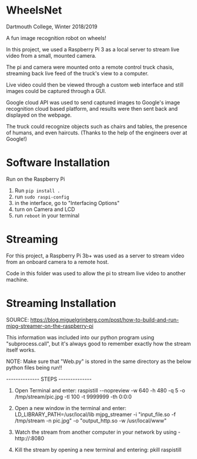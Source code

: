 # WheelsNet

Dartmouth College, Winter 2018/2019 

A fun image recognition robot on wheels! 

In this project, we used a Raspberry Pi 3 as a local server to stream live video from a small, mounted camera. <br>

The pi and camera were mounted onto a remote control truck chasis, streaming back live feed of the truck's view to a computer. <br>

Live video could then be viewed through a custom web interface and still images could be captured through a GUI. <br>

Google cloud API was used to send captured images to Google's image recognition cloud based platform, and results were then sent back and displayed on the webpage. <br>

The truck could recognize objects such as chairs and tables, the presence of humans, and even haircuts. (Thanks to the help of the engineers over at Google!) 

# Software Installation
Run on the Raspberry Pi

1. Run `pip install .`
2. run `sudo raspi-config`
3. in the interface, go to "Interfacing Options"
4. turn on Camera and LCD
5. run `reboot` in your terminal

# Streaming

For this project, a Raspberry Pi 3b+ was used as a server to stream video from an onboard camera to a remote host.

Code in this folder was used to allow the pi to stream live video to another machine. 

# Streaming Installation

SOURCE: https://blog.miguelgrinberg.com/post/how-to-build-and-run-mjpg-streamer-on-the-raspberry-pi

This information was included into our python program using "subprocess.call", but it's always good to remember exactly how the stream itself works. 

NOTE: Make sure that "Web.py" is stored in the same directory as the below python files being run!!


-------------- STEPS --------------

1. Open Terminal and enter: raspistill --nopreview -w 640 -h 480 -q 5 -o /tmp/stream/pic.jpg -tl 100 -t 9999999 -th 0:0:0

2. Open a new window in the terminal and enter: LD_LIBRARY_PATH=/usr/local/lib mjpg_streamer -i "input_file.so -f /tmp/stream -n pic.jpg" -o "output_http.so -w /usr/local/www"

3. Watch the stream from another computer in your network by using -  http://<IP-address>:8080

4. Kill the stream by opening a new terminal and entering: pkill raspistill
